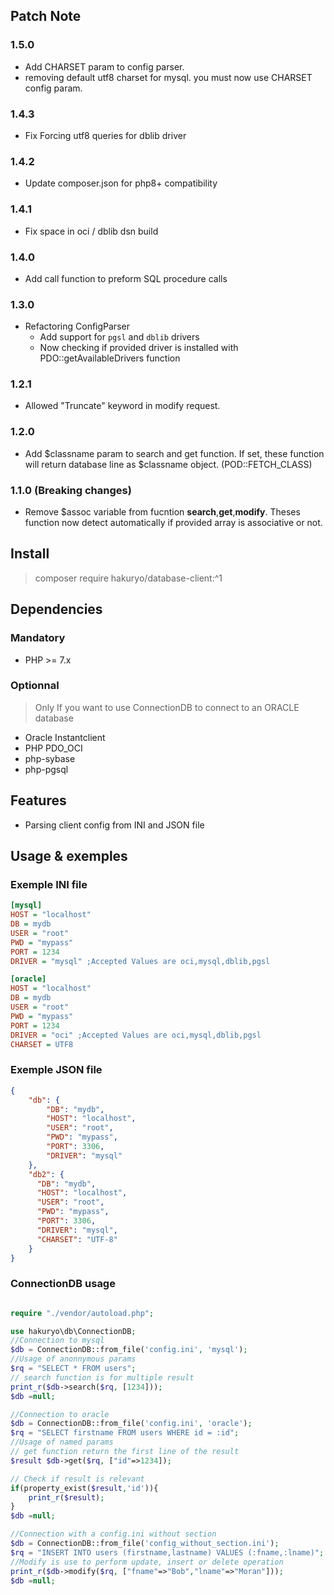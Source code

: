 ## Patch Note

### 1.5.0

- Add CHARSET param to config parser.
- removing default utf8 charset for mysql. you must now use CHARSET config param.

### 1.4.3
- Fix Forcing utf8 queries for dblib driver

### 1.4.2
- Update composer.json for php8+ compatibility

### 1.4.1
- Fix space in oci / dblib dsn build

### 1.4.0
- Add call function to preform SQL procedure calls

### 1.3.0
- Refactoring ConfigParser
  - Add support for `pgsl` and `dblib` drivers
  - Now checking if provided driver is installed with PDO::getAvailableDrivers function

### 1.2.1
- Allowed "Truncate" keyword in modify request.
### 1.2.0

- Add $classname param to search and get function. If set, these function will return database line as $classname object. (POD::FETCH_CLASS)

### 1.1.0 (Breaking changes)

- Remove $assoc variable from fucntion **search**,**get**,**modify**. Theses function now detect automatically if provided array is associative or not.

## Install

> composer require hakuryo/database-client:^1

## Dependencies

### Mandatory

- PHP >= 7.x 

### Optionnal

> Only If you want to use ConnectionDB to connect to an ORACLE database

- Oracle Instantclient
- PHP PDO_OCI
- php-sybase
- php-pgsql

## Features
- Parsing client config from INI and JSON file

## Usage & exemples

### Exemple INI file

```INI
[mysql]
HOST = "localhost"
DB = mydb
USER = "root"
PWD = "mypass"
PORT = 1234
DRIVER = "mysql" ;Accepted Values are oci,mysql,dblib,pgsl

[oracle]
HOST = "localhost"
DB = mydb
USER = "root"
PWD = "mypass"
PORT = 1234
DRIVER = "oci" ;Accepted Values are oci,mysql,dblib,pgsl
CHARSET = UTF8
```

### Exemple JSON file

```JSON
{
    "db": {
        "DB": "mydb",
        "HOST": "localhost",
        "USER": "root",
        "PWD": "mypass",
        "PORT": 3306,
        "DRIVER": "mysql"
    },
    "db2": {
      "DB": "mydb",
      "HOST": "localhost",
      "USER": "root",
      "PWD": "mypass",
      "PORT": 3306,
      "DRIVER": "mysql",
      "CHARSET": "UTF-8"
    }
}
```

### ConnectionDB usage

```PHP

require "./vendor/autoload.php";

use hakuryo\db\ConnectionDB;
//Connection to mysql
$db = ConnectionDB::from_file('config.ini', 'mysql');
//Usage of anonnymous params
$rq = "SELECT * FROM users";
// search function is for multiple result
print_r($db->search($rq, [1234]));
$db =null;

//Connection to oracle
$db = ConnectionDB::from_file('config.ini', 'oracle');
$rq = "SELECT firstname FROM users WHERE id = :id";
//Usage of named params
// get function return the first line of the result
$result $db->get($rq, ["id"=>1234]);

// Check if result is relevant
if(property_exist($result,'id')){
    print_r($result);
}
$db =null;

//Connection with a config.ini without section
$db = ConnectionDB::from_file('config_without_section.ini');
$rq = "INSERT INTO users (firstname,lastname) VALUES (:fname,:lname)";
//Modify is use to perform update, insert or delete operation
print_r($db->modify($rq, ["fname"=>"Bob","lname"=>"Moran"]));
$db =null;

```
